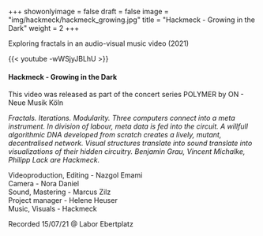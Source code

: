 +++
showonlyimage = false
draft = false
image = "img/hackmeck/hackmeck_growing.jpg"
title = "Hackmeck - Growing in the Dark"
weight = 2
+++

Exploring fractals in an audio-visual music video (2021)
<!--more-->

{{< youtube -wWSjyJBLhU >}}

#### Hackmeck - Growing in the Dark 
This video was released as part of the concert series POLYMER by ON - Neue Musik Köln 


*Fractals. Iterations. Modularity. Three computers connect into a meta instrument. In division of labour, meta data is fed into the circuit. A willfull algorithmic DNA developed from scratch creates a lively, mutant, decentralised network. Visual structures translate into sound translate into visualizations of their hidden circuitry. Benjamin Grau, Vincent Michalke, Philipp Lack are Hackmeck.*

Videoproduction, Editing - Nazgol Emami \
Camera - Nora Daniel \
Sound, Mastering - Marcus Zilz \
Project manager - Helene Heuser \
Music, Visuals - Hackmeck 

Recorded 15/07/21 @ Labor Ebertplatz